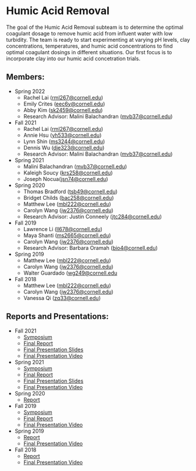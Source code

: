 # Humic Acid Removal

The goal of the Humic Acid Removal subteam is to determine the optimal coagulant dosage to remove humic acid from influent water with low turbidity. The team is ready to start experimenting at varying pH levels, clay concentrations, temperatures, and humic acid concentrations to find optimal coagulant dosings in different situations. Our first focus is to incorporate clay into our humic acid concetration trials.

## Members:
* Spring 2022
  - Rachel Lai (rml267@cornell.edu)
  - Emily Crites (eec6y@cornell.edu) 
  - Abby Kim (sk2459@cornell.edu)
  - Research Advisor: Malini Balachandran (mvb37@cornell.edu)
* Fall 2021 
  - Rachel Lai (rml267@cornell.edu)
  - Annie Hsu (yh533@cornell.edu)
  - Lynn Shin (ms3244@cornell.edu) 
  - Dennis Wu (dje323@cornell.edu)
  - Research Advisor: Malini Balachandran (mvb37@cornell.edu)
* Spring 2021
  - Malini Balachandran (mvb37@cornell.edu)
  - Kaleigh Soucy (krs258@cornell.edu)
  - Joseph Nocua(jsn74@cornell.edu)
* Spring 2020
  - Thomas Bradford (tsb49@cornell.edu)
  - Bridget Childs (bac258@cornell.edu)
  - Matthew Lee (mbl222@cornell.edu)
  - Carolyn Wang (jw2376@cornell.edu)
  - Research Advisor: Justin Conneely (jtc284@cornell.edu)
* Fall 2019 
  - Lawrence Li (ll678@cornell.edu)
  - Maya Shanti (ms2665@cornell.edu)
  - Carolyn Wang (jw2376@cornell.edu)
  - Research Advisor: Barbara Oramah (bio4@cornell.edu)
* Spring 2019 
  - Matthew Lee (mbl222@cornell.edu)
  - Carolyn Wang (jw2376@cornell.edu)
  - Walter Guardado (wg249@cornell.edu
* Fall 2018 
  - Matthew Lee (mbl222@cornell.edu)
  - Carolyn Wang (jw2376@cornell.edu)
  - Vanessa Qi (zq33@cornell.edu)

## Reports and Presentations:
* Fall 2021
  - [Symposium](https://docs.google.com/presentation/d/1ZKPPbOudWqxHcR9i2Fie1SRaJA10ISYkCvr6lpHot4Q/edit#slide=id.g521d0d0f12_0_4)
  - [Final Report](https://colab.research.google.com/drive/1gxRjrZHg2fpFZIz1aoeFkFnxCIio37lh)
  - [Final Presentation Slides](https://docs.google.com/presentation/d/1s0cj8LiiD7t8gaYta8ufzHUrWHgnyvr62gVKCoFSWwo/edit#slide=id.g521d0d0f12_0_4)  
  - [Final Presentation Video](https://drive.google.com/drive/folders/1ieDkBahcQs82MLuQ4Pal_IvBtEY46sDB)
* Spring 2021
  - [Symposium](https://docs.google.com/presentation/d/1OzMrZoW5zLeQSTRK8TgXsiXIjA6FW2g9xs6dxgId4zA/edit#slide=id.g346a079b2f_0_0) 
  - [Final Report](https://github.com/AguaClara/humic_acid/blob/master/Spring%202021/Humic_Acid_Spring2021_FinalReport.ipynb)
  - [Final Presentation Slides](https://docs.google.com/presentation/d/1SVYZL772orhEhsmqcfRJs1-jt2IuKSDahxMYt0eI3ro/edit#slide=id.g346a079b2f_0_0)
  - [Final Presentation Video](https://www.youtube.com/watch?v=l-5bcg1fkSc)
* Spring 2020
  - [Report](https://github.com/AguaClara/humic_acid/blob/master/HA_Report_1_Spring2020.ipynb)
* Fall 2019 
  - [Symposium](https://docs.google.com/presentation/d/19sC5iIQ7kGqQ3ujJC4aqTxm_gEdrYmpPyAlIufDdlpc/edit?usp=sharing)
  - [Final Report](https://github.com/AguaClara/humic_acid/blob/master/Fall%202019/Humic_Acid_Fall_2019_Report.md) 
  - [Final Presentation Video](https://www.youtube.com/watch?v=A4WEZSAfyno)
* Spring 2019 
  - [Report](https://github.com/AguaClara/humic_acid/blob/master/Spring%202019/Humic%20Acid%20Spring%202019%20Report.md)
  - [Final Presentation Video](https://www.youtube.com/watch?v=snX5Bf6qQ2o)
* Fall 2018
  - [Report](https://github.com/AguaClara/humic_acid/blob/master/Fall%202018/Humic%20Acid%20Fall%202018.md)
  - [Final Presentation Video](https://www.youtube.com/watch?v=IO0-0WZ0PjI)
  
